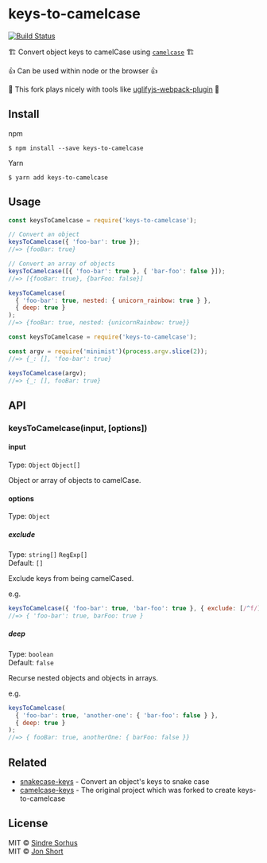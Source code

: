 # keys-to-camelcase

[![Build Status](https://travis-ci.org/JonShort/keys-to-camelcase.svg?branch=master)](https://travis-ci.org/JonShort/keys-to-camelcase)

:building_construction: Convert object keys to camelCase using [`camelcase`](https://github.com/sindresorhus/camelcase) :building_construction:

:thumbsup: Can be used within node or the browser :thumbsup:

:rocket: This fork plays nicely with tools like [uglifyjs-webpack-plugin](https://github.com/webpack-contrib/uglifyjs-webpack-plugin) :rocket:

## Install

npm

```
$ npm install --save keys-to-camelcase
```

Yarn

```
$ yarn add keys-to-camelcase
```

## Usage

```js
const keysToCamelcase = require('keys-to-camelcase');

// Convert an object
keysToCamelcase({ 'foo-bar': true });
//=> {fooBar: true}

// Convert an array of objects
keysToCamelcase([{ 'foo-bar': true }, { 'bar-foo': false }]);
//=> [{fooBar: true}, {barFoo: false}]

keysToCamelcase(
  { 'foo-bar': true, nested: { unicorn_rainbow: true } },
  { deep: true }
);
//=> {fooBar: true, nested: {unicornRainbow: true}}
```

```js
const keysToCamelcase = require('keys-to-camelcase');

const argv = require('minimist')(process.argv.slice(2));
//=> {_: [], 'foo-bar': true}

keysToCamelcase(argv);
//=> {_: [], fooBar: true}
```

## API

### keysToCamelcase(input, [options])

#### input

Type: `Object` `Object[]`

Object or array of objects to camelCase.

#### options

Type: `Object`

##### exclude

Type: `string[]` `RegExp[]`<br>
Default: `[]`

Exclude keys from being camelCased.

e.g.

```js
keysToCamelcase({ 'foo-bar': true, 'bar-foo': true }, { exclude: [/^f/] });
//=> { 'foo-bar': true, barFoo: true }
```

##### deep

Type: `boolean`<br>
Default: `false`

Recurse nested objects and objects in arrays.

e.g.

```js
keysToCamelcase(
  { 'foo-bar': true, 'another-one': { 'bar-foo': false } },
  { deep: true }
);
//=> { fooBar: true, anotherOne: { barFoo: false }}
```

## Related

- [snakecase-keys](https://github.com/bendrucker/snakecase-keys) - Convert an object's keys to snake case
- [camelcase-keys](https://github.com/sindresorhus/camelcase-keys) - The original project which was forked to create keys-to-camelcase

## License

MIT © [Sindre Sorhus](https://sindresorhus.com)  
MIT © [Jon Short](https://jonshort.me)
